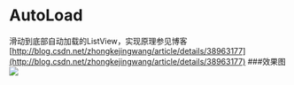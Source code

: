 AutoLoad
========

滑动到底部自动加载的ListView，实现原理参见博客[http://blog.csdn.net/zhongkejingwang/article/details/38963177](http://blog.csdn.net/zhongkejingwang/article/details/38963177)
###效果图
![](https://github.com/jingchenUSTC/AutoLoad/blob/master/screenshot.gif)
